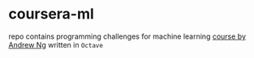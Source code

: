 # coursera-ml
repo contains programming challenges for machine learning [course by Andrew Ng](https://www.coursera.org/learn/machine-learning)
written in `Octave`

